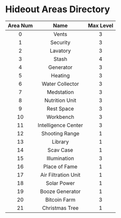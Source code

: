 # Hideout Areas Directory

**Area Num** | **Name** | **Max Level**
:-----:|:-----:|:-----:
0| Vents| 3
1| Security| 3
2| Lavatory| 3
3| Stash| 4
4| Generator| 3
5| Heating| 3
6| Water Collector| 3
7| Medstation| 3
8| Nutrition Unit| 3
9| Rest Space| 3
10| Workbench| 3
11| Intelligence Center| 3
12| Shooting Range| 1
13| Library| 1
14| Scav Case| 1
15| Illumination| 3
16| Place of Fame| 1
17| Air Filtration Unit| 1
18| Solar Power| 1
19| Booze Generator| 1
20| Bitcoin Farm| 3
21| Christmas Tree| 1
